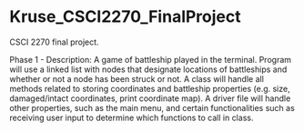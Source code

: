 # Kruse_CSCI2270_FinalProject
CSCI 2270 final project.

Phase 1 - Description:
A game of battleship played in the terminal. Program will use a linked list with nodes that designate locations of battleships and whether or not a node has been struck or not. A class will handle all methods related to storing coordinates and battleship properties (e.g. size, damaged/intact coordinates, print coordinate map). A driver file will handle other properties, such as the main menu, and certain functionalities such as receiving user input to determine which functions to call in class.

